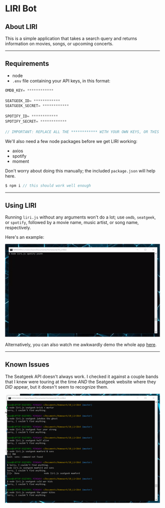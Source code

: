 # LIRI Bot

## About LIRI

This is a simple application that takes a search query and returns information on movies, songs, or upcoming concerts.

---

## Requirements

- node
- `.env` file containing your API keys, in this format:

```javascript
OMDB_KEY= ************

SEATGEEK_ID= ************
SEATGEEK_SECRET= ************

SPOTIFY_ID= ************
SPOTIFY_SECRET= ************

// IMPORTANT: REPLACE ALL THE ************ WITH YOUR OWN KEYS, OR THIS WILL NOT WORK

```

We'll also need a few node packages before we get LIRI working:

- axios
- spotify
- moment

Don't worry about doing this manually; the included `package.json` will help here.

```javascript
$ npm i // this should work well enough
```

---

## Using LIRI

Running `liri.js` without any arguments won't do a lot; use `omdb`, `seatgeek`, or `spotify`, followed by a movie name, music artist, or song name, respectively.

Here's an example:

![spotify demo](./demoSpotifyYouth.gif)

Alternatively, you can also watch me awkwardly demo the whole app [here](https://youtu.be/v3DUZVxGWX8).

---

## Known Issues

The Seatgeek API doesn't always work. I checked it against a couple bands that I knew were touring at the time _AND_ the Seatgeek website where they _DID_ appear, but it doesn't seem to recognize them.

![seatgeek](./seatgeekfail.png)
